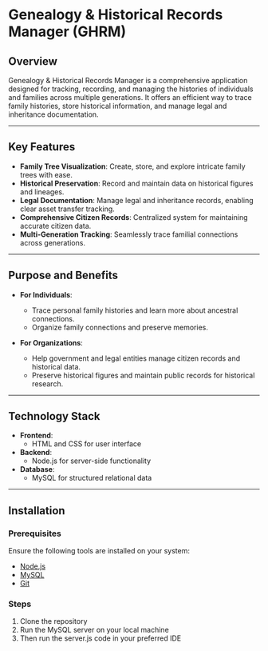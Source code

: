 # Genealogy & Historical Records Manager (GHRM)  

## Overview  
Genealogy & Historical Records Manager is a comprehensive application designed for tracking, recording, and managing the histories of individuals and families across multiple generations. It offers an efficient way to trace family histories, store historical information, and manage legal and inheritance documentation.  

---

## Key Features  
- **Family Tree Visualization**: Create, store, and explore intricate family trees with ease.  
- **Historical Preservation**: Record and maintain data on historical figures and lineages.  
- **Legal Documentation**: Manage legal and inheritance records, enabling clear asset transfer tracking.  
- **Comprehensive Citizen Records**: Centralized system for maintaining accurate citizen data.  
- **Multi-Generation Tracking**: Seamlessly trace familial connections across generations.  

---

## Purpose and Benefits  
- **For Individuals**:  
  - Trace personal family histories and learn more about ancestral connections.  
  - Organize family connections and preserve memories.  

- **For Organizations**:  
  - Help government and legal entities manage citizen records and historical data.  
  - Preserve historical figures and maintain public records for historical research.  

---

## Technology Stack  
- **Frontend**:  
  - HTML and CSS for user interface  
- **Backend**:  
  - Node.js for server-side functionality  
- **Database**:  
  - MySQL for structured relational data  

---

## Installation  

### Prerequisites  
Ensure the following tools are installed on your system:  
- [Node.js](https://nodejs.org/)  
- [MySQL](https://www.mysql.com/)  
- [Git](https://git-scm.com/)  

### Steps  
1. Clone the repository
2. Run the MySQL server on your local machine
3. Then run the server.js code in your preferred IDE
